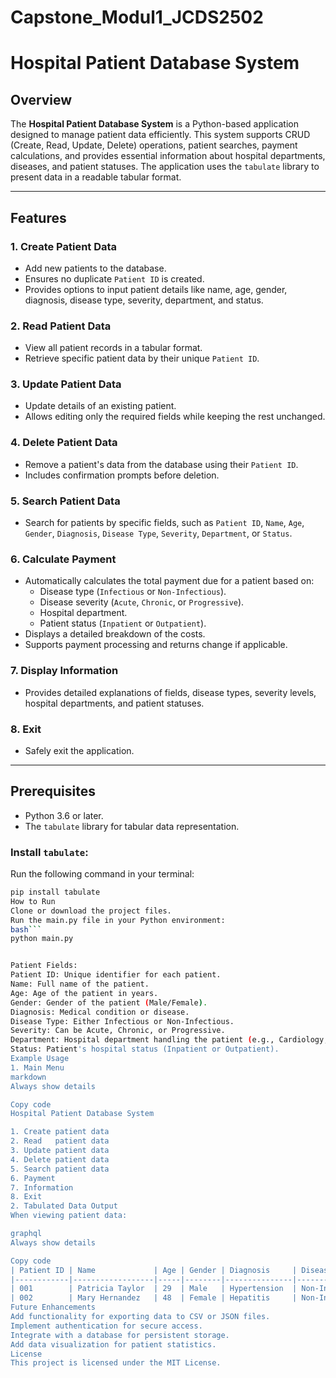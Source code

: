# Capstone_Modul1_JCDS2502

# Hospital Patient Database System

## Overview

The **Hospital Patient Database System** is a Python-based application designed to manage patient data efficiently. This system supports CRUD (Create, Read, Update, Delete) operations, patient searches, payment calculations, and provides essential information about hospital departments, diseases, and patient statuses. The application uses the `tabulate` library to present data in a readable tabular format.

---

## Features

### **1. Create Patient Data**
- Add new patients to the database.
- Ensures no duplicate `Patient ID` is created.
- Provides options to input patient details like name, age, gender, diagnosis, disease type, severity, department, and status.

### **2. Read Patient Data**
- View all patient records in a tabular format.
- Retrieve specific patient data by their unique `Patient ID`.

### **3. Update Patient Data**
- Update details of an existing patient.
- Allows editing only the required fields while keeping the rest unchanged.

### **4. Delete Patient Data**
- Remove a patient's data from the database using their `Patient ID`.
- Includes confirmation prompts before deletion.

### **5. Search Patient Data**
- Search for patients by specific fields, such as `Patient ID`, `Name`, `Age`, `Gender`, `Diagnosis`, `Disease Type`, `Severity`, `Department`, or `Status`.

### **6. Calculate Payment**
- Automatically calculates the total payment due for a patient based on:
  - Disease type (`Infectious` or `Non-Infectious`).
  - Disease severity (`Acute`, `Chronic`, or `Progressive`).
  - Hospital department.
  - Patient status (`Inpatient` or `Outpatient`).
- Displays a detailed breakdown of the costs.
- Supports payment processing and returns change if applicable.

### **7. Display Information**
- Provides detailed explanations of fields, disease types, severity levels, hospital departments, and patient statuses.

### **8. Exit**
- Safely exit the application.

---

## Prerequisites

- Python 3.6 or later.
- The `tabulate` library for tabular data representation.

### Install `tabulate`:
Run the following command in your terminal:
```bash
pip install tabulate
How to Run
Clone or download the project files.
Run the main.py file in your Python environment:
bash```
python main.py


Patient Fields:
Patient ID: Unique identifier for each patient.
Name: Full name of the patient.
Age: Age of the patient in years.
Gender: Gender of the patient (Male/Female).
Diagnosis: Medical condition or disease.
Disease Type: Either Infectious or Non-Infectious.
Severity: Can be Acute, Chronic, or Progressive.
Department: Hospital department handling the patient (e.g., Cardiology, Neurology).
Status: Patient's hospital status (Inpatient or Outpatient).
Example Usage
1. Main Menu
markdown
Always show details

Copy code
Hospital Patient Database System

1. Create patient data
2. Read   patient data
3. Update patient data
4. Delete patient data
5. Search patient data
6. Payment
7. Information
8. Exit
2. Tabulated Data Output
When viewing patient data:

graphql
Always show details

Copy code
| Patient ID | Name             | Age | Gender | Diagnosis     | Disease Type   | Severity    | Department         | Status      |
|------------|------------------|-----|--------|---------------|----------------|-------------|--------------------|-------------|
| 001        | Patricia Taylor  | 29  | Male   | Hypertension  | Non-Infectious | Progressive | Cardiology         | Outpatient  |
| 002        | Mary Hernandez   | 48  | Female | Hepatitis     | Non-Infectious | Chronic     | Cardiology         | Outpatient  |
Future Enhancements
Add functionality for exporting data to CSV or JSON files.
Implement authentication for secure access.
Integrate with a database for persistent storage.
Add data visualization for patient statistics.
License
This project is licensed under the MIT License.
